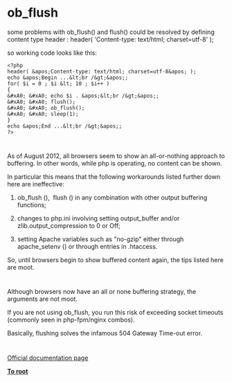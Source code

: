 # ob_flush





some problems with ob_flush() and flush() could be resolved by defining content type header :
header( &apos;Content-type: text/html; charset=utf-8&apos; );

so working code looks like this:


```
<?php
header( &apos;Content-type: text/html; charset=utf-8&apos; );
echo &apos;Begin ...&lt;br /&gt;&apos;;
for( $i = 0 ; $i &lt; 10 ; $i++ )
{
&#xA0; &#xA0; echo $i . &apos;&lt;br /&gt;&apos;;
&#xA0; &#xA0; flush();
&#xA0; &#xA0; ob_flush();
&#xA0; &#xA0; sleep(1);
}
echo &apos;End ...&lt;br /&gt;&apos;;
?>
```



  

#



As of August 2012, all browsers seem to show an all-or-nothing approach to buffering. In other words, while php is operating, no content can be shown.

In particular this means that the following workarounds listed further down here are ineffective:

1) ob_flush (),&#xA0; flush () in any combination with other output buffering functions;

2) changes to php.ini involving setting output_buffer and/or zlib.output_compression to 0 or Off;

3) setting Apache variables such as &quot;no-gzip&quot; either through apache_setenv () or through entries in .htaccess.

So, until browsers begin to show buffered content again, the tips listed here are moot.

  

#



Although browsers now have an all or none buffering strategy, the arguments are not moot.

If you are not using ob_flush, you run this risk of exceeding socket timeouts (commonly seen in php-fpm/nginx combos).

Basically, flushing solves the infamous 504 Gateway Time-out error.

  

#

[Official documentation page](https://www.php.net/manual/en/function.ob-flush.php)

**[To root](/README.md)**